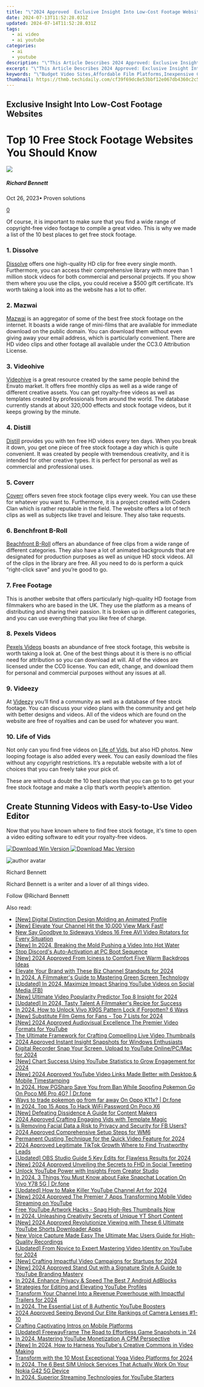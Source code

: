 ```yaml
---
title: "\"2024 Approved  Exclusive Insight Into Low-Cost Footage Websites\""
date: 2024-07-13T11:52:28.031Z
updated: 2024-07-14T11:52:28.031Z
tags:
  - ai video
  - ai youtube
categories:
  - ai
  - youtube
description: "\"This Article Describes 2024 Approved: Exclusive Insight Into Low-Cost Footage Websites\""
excerpt: "\"This Article Describes 2024 Approved: Exclusive Insight Into Low-Cost Footage Websites\""
keywords: "\"Budget Video Sites,Affordable Film Platforms,Inexpensive Content Agencies,Cheap Media Providers,Economical Streaming Services,Low-Cost Cinematography Websites,Discounted Film Hosts\""
thumbnail: https://thmb.techidaily.com/cf39f69dc8e53bbf12e067db4360c2c57f8f63b2613fefed65baa25cc0a615d2.jpeg
---
```


## Exclusive Insight Into Low-Cost Footage Websites

# Top 10 Free Stock Footage Websites You Should Know

![](https://images.wondershare.com/filmora/article-images/richard-bennett.jpg)

##### Richard Bennett

 Oct 26, 2023• Proven solutions

[0](#commentsBoxSeoTemplate)

Of course, it is important to make sure that you find a wide range of copyright-free video footage to compile a great video. This is why we made a list of the 10 best places to get free stock footage.

### 1\. Dissolve

[Dissolve](http://dissolve.com/) offers one high-quality HD clip for free every single month. Furthermore, you can access their comprehensive library with more than 1 million stock videos for both commercial and personal projects. If you show them where you use the clips, you could receive a $500 gift certificate. It’s worth taking a look into as the website has a lot to offer.

### 2\. Mazwai

[Mazwai](http://mazwai.com/) is an aggregator of some of the best free stock footage on the internet. It boasts a wide range of mini-films that are available for immediate download on the public domain. You can download them without even giving away your email address, which is particularly convenient. There are HD video clips and other footage all available under the CC3.0 Attribution License.

### 3\. Videohive

[Videohive](https://videohive.net/) is a great resource created by the same people behind the Envato market. It offers free monthly clips as well as a wide range of different creative assets. You can get royalty-free videos as well as templates created by professionals from around the world. The database currently stands at about 320,000 effects and stock footage videos, but it keeps growing by the minute.

### 4\. Distill

[Distill](http://www.wedistill.io/) provides you with ten free HD videos every ten days. When you break it down, you get one piece of free stock footage a day which is quite convenient. It was created by people with tremendous creativity, and it is intended for other creative types. It is perfect for personal as well as commercial and professional uses.

### 5\. Coverr

[Coverr](http://www.coverr.co/) offers seven free stock footage clips every week. You can use these for whatever you want to. Furthermore, it is a project created with Coders Clan which is rather reputable in the field. The website offers a lot of tech clips as well as subjects like travel and leisure. They also take requests.

### 6\. Benchfront B-Roll

[Beachfront B-Roll](http://www.beachfrontbroll.com/) offers an abundance of free clips from a wide range of different categories. They also have a lot of animated backgrounds that are designated for production purposes as well as unique HD stock videos. All of the clips in the library are free. All you need to do is perform a quick “right-click save” and you’re good to go.

### 7\. Free Footage

This is another website that offers particularly high-quality HD footage from filmmakers who are based in the UK. They use the platform as a means of distributing and sharing their passion. It is broken up in different categories, and you can use everything that you like free of charge.

### 8\. Pexels Videos

[Pexels Videos](https://videos.pexels.com/) boasts an abundance of free stock footage, this website is worth taking a look at. One of the best things about it is there is no official need for attribution so you can download at will. All of the videos are licensed under the CC0 license. You can edit, change, and download them for personal and commercial purposes without any issues at all.

### 9\. Videezy

At [Videezy](https://www.videezy.com/) you’ll find a community as well as a database of free stock footage. You can discuss your video plans with the community and get help with better designs and videos. All of the videos which are found on the website are free of royalties and can be used for whatever you want.

### 10\. Life of Vids

Not only can you find free videos on [Life of Vids](http://www.lifeofvids.com/), but also HD photos. New looping footage is also added every week. You can easily download the files without any copyright restrictions. It’s a reputable website with a lot of choices that you can freely take your pick of.

These are without a doubt the 10 best places that you can go to to get your free stock footage and make a clip that’s worth people’s attention.

## Create Stunning Videos with Easy-to-Use Video Editor

Now that you have known where to find free stock footage, it's time to open a video editing software to edit your royalty-free videos.

[![Download Win Version](https://images.wondershare.com/filmora/guide/download-btn-win.jpg) ](https://tools.techidaily.com/wondershare/filmora/download/) [![Download Mac Version](https://images.wondershare.com/filmora/guide/download-btn-mac.jpg) ](https://tools.techidaily.com/wondershare/filmora/download/)

![author avatar](https://images.wondershare.com/filmora/article-images/richard-bennett.jpg)

Richard Bennett

Richard Bennett is a writer and a lover of all things video.

Follow @Richard Bennett


<ins class="adsbygoogle"
     style="display:block"
     data-ad-format="autorelaxed"
     data-ad-client="ca-pub-7571918770474297"
     data-ad-slot="1223367746"></ins>



<ins class="adsbygoogle"
     style="display:block"
     data-ad-client="ca-pub-7571918770474297"
     data-ad-slot="8358498916"
     data-ad-format="auto"
     data-full-width-responsive="true"></ins>



<span class="atpl-alsoreadstyle">Also read:</span>
<div><ul>
<li><a href="https://facebook-video-files.techidaily.com/new-digital-distinction-design-molding-an-animated-profile/"><u>[New] Digital Distinction Design  Molding an Animated Profile</u></a></li>
<li><a href="https://youtube-sure.techidaily.com/levate-your-channel-hit-the-10000-view-mark-fast/"><u>[New] Elevate Your Channel  Hit the 10,000 View Mark Fast!</u></a></li>
<li><a href="https://video-ai-editor.techidaily.com/new-say-goodbye-to-sideways-videos-16-free-avi-video-rotators-for-every-situation/"><u>New Say Goodbye to Sideways Videos 16 Free AVI Video Rotators for Every Situation</u></a></li>
<li><a href="https://youtube-sure.techidaily.com/n-2024-breaking-the-mold-pushing-a-video-into-hot-water/"><u>[New] In 2024, Breaking the Mold  Pushing a Video Into Hot Water</u></a></li>
<li><a href="https://windows11.techidaily.com/stop-discords-auto-activation-at-pc-boot-sequence/"><u>Stop Discord's Auto-Activation at PC Boot Sequence</u></a></li>
<li><a href="https://youtube-sure.techidaily.com/024-approved-from-iciness-to-comfort-five-warm-backdrops-ideas/"><u>[New] 2024 Approved  From Iciness to Comfort  Five Warm Backdrops Ideas</u></a></li>
<li><a href="https://youtube-sure.techidaily.com/te-your-brand-with-these-biz-channel-standouts-for-2024/"><u>Elevate Your Brand with These Biz Channel Standouts for 2024</u></a></li>
<li><a href="https://youtube-sure.techidaily.com/24-a-filmmakers-guide-to-mastering-green-screen-technology/"><u>In 2024, A Filmmaker's Guide to Mastering Green Screen Technology</u></a></li>
<li><a href="https://youtube-sure.techidaily.com/ed-in-2024-maximize-impact-sharing-youtube-videos-on-social-media-fb/"><u>[Updated] In 2024, Maximize Impact  Sharing YouTube Videos on Social Media (FB)</u></a></li>
<li><a href="https://youtube-sure.techidaily.com/ltimate-video-popularity-predictor-top-8-insight-for-2024/"><u>[New] Ultimate Video Popularity Predictor  Top 8 Insight for 2024</u></a></li>
<li><a href="https://youtube-sure.techidaily.com/ed-in-2024-tasty-talent-a-filmmakers-recipe-for-success/"><u>[Updated] In 2024, Tasty Talent  A Filmmaker's Recipe for Success</u></a></li>
<li><a href="https://android-unlock.techidaily.com/in-2024-how-to-unlock-vivo-x90s-pattern-lock-if-forgotten-6-ways-by-drfone-android/"><u>In 2024, How to Unlock Vivo X90S Pattern Lock if Forgotten? 6 Ways</u></a></li>
<li><a href="https://youtube-sure.techidaily.com/ubstitute-film-gems-for-fans-top-7-lists-for-2024/"><u>[New] Substitute Film Gems for Fans - Top 7 Lists for 2024</u></a></li>
<li><a href="https://youtube-sure.techidaily.com/024-approved-audiovisual-excellence-the-premier-video-formats-for-youtube/"><u>[New] 2024 Approved  Audiovisual Excellence  The Premier Video Formats for YouTube</u></a></li>
<li><a href="https://youtube-sure.techidaily.com/ltimate-framework-for-crafting-compelling-live-video-thumbnails/"><u>The Ultimate Framework for Crafting Compelling Live Video Thumbnails</u></a></li>
<li><a href="https://video-capture.techidaily.com/2024-approved-instant-insight-snapshots-for-windows-enthusiasts/"><u>2024 Approved  Instant Insight  Snapshots for Windows Enthusiasts</u></a></li>
<li><a href="https://youtube-sure.techidaily.com/al-recorder-snap-your-screen-upload-to-youtube-onlinepcmac-for-2024/"><u>Digital Recorder  Snap Your Screen, Upload to YouTube Online/PC/Mac for 2024</u></a></li>
<li><a href="https://youtube-sure.techidaily.com/hart-success-using-youtube-statistics-to-grow-engagement-for-2024/"><u>[New] Chart Success  Using YouTube Statistics to Grow Engagement for 2024</u></a></li>
<li><a href="https://youtube-sure.techidaily.com/024-approved-youtube-video-links-made-better-with-desktop-and-mobile-timestamping/"><u>[New] 2024 Approved  YouTube Video Links Made Better with Desktop & Mobile Timestamping</u></a></li>
<li><a href="https://pokemon-go-android.techidaily.com/in-2024-how-pgsharp-save-you-from-ban-while-spoofing-pokemon-go-on-poco-m6-pro-4g-drfone-by-drfone-virtual-android/"><u>In 2024, How PGSharp Save You from Ban While Spoofing Pokemon Go On Poco M6 Pro 4G? | Dr.fone</u></a></li>
<li><a href="https://android-pokemon-go.techidaily.com/ways-to-trade-pokemon-go-from-far-away-on-oppo-k11x-drfone-by-drfone-virtual-android/"><u>Ways to trade pokemon go from far away On Oppo K11x? | Dr.fone</u></a></li>
<li><a href="https://easy-unlock-android.techidaily.com/in-2024-top-15-apps-to-hack-wifi-password-on-poco-x6-by-drfone-android/"><u>In 2024, Top 15 Apps To Hack WiFi Password On Poco X6</u></a></li>
<li><a href="https://youtube-sure.techidaily.com/efeating-dissidence-a-guide-for-content-makers/"><u>[New] Defeating Dissidence  A Guide for Content Makers</u></a></li>
<li><a href="https://youtube-sure.techidaily.com/approved-crafting-engaging-vids-with-template-magic/"><u>2024 Approved  Crafting Engaging Vids with Template Magic</u></a></li>
<li><a href="https://facebook.techidaily.com/is-removing-facial-data-a-risk-to-privacy-and-security-for-fb-users/"><u>Is Removing Facial Data a Risk to Privacy and Security for FB Users?</u></a></li>
<li><a href="https://extra-hints.techidaily.com/2024-approved-comprehensive-setup-steps-for-wm6/"><u>2024 Approved  Comprehensive Setup Steps for WM6</u></a></li>
<li><a href="https://youtube-sure.techidaily.com/nent-ousting-technique-for-the-quick-video-feature-for-2024/"><u>Permanent Ousting Technique for the Quick Video Feature for 2024</u></a></li>
<li><a href="https://tiktok-video-recordings.techidaily.com/2024-approved-legitimate-tiktok-growth-where-to-find-trustworthy-leads/"><u>2024 Approved  Legitimate TikTok Growth  Where to Find Trustworthy Leads</u></a></li>
<li><a href="https://screen-video-capture.techidaily.com/updated-obs-studio-guide-5-key-edits-for-flawless-results-for-2024/"><u>[Updated] OBS Studio Guide  5 Key Edits for Flawless Results for 2024</u></a></li>
<li><a href="https://twitter-videos.techidaily.com/new-2024-approved-unveiling-the-secrets-to-fhd-in-social-tweeting/"><u>[New] 2024 Approved  Unveiling the Secrets to FHD in Social Tweeting</u></a></li>
<li><a href="https://youtube-sure.techidaily.com/k-youtube-power-with-insights-from-creator-studio/"><u>Unlock YouTube Power with Insights From Creator Studio</u></a></li>
<li><a href="https://location-social.techidaily.com/in-2024-3-things-you-must-know-about-fake-snapchat-location-on-vivo-y78-5g-drfone-by-drfone-virtual-android/"><u>In 2024, 3 Things You Must Know about Fake Snapchat Location On Vivo Y78 5G | Dr.fone</u></a></li>
<li><a href="https://youtube-sure.techidaily.com/ed-how-to-make-killer-youtube-channel-art-for-2024/"><u>[Updated] How to Make Killer YouTube Channel Art for 2024</u></a></li>
<li><a href="https://youtube-sure.techidaily.com/024-approved-the-premier-7-apps-transforming-mobile-video-streaming-on-youtube/"><u>[New] 2024 Approved  The Premier 7 Apps Transforming Mobile Video Streaming on YouTube</u></a></li>
<li><a href="https://youtube-sure.techidaily.com/youtube-artwork-hacks-snag-high-res-thumbnails-now/"><u>Free YouTube Artwork Hacks - Snag High-Res Thumbnails Now</u></a></li>
<li><a href="https://youtube-sure.techidaily.com/24-unleashing-creativity-secrets-of-unique-yt-short-content/"><u>In 2024, Unleashing Creativity  Secrets of Unique YT Short Content</u></a></li>
<li><a href="https://youtube-sure.techidaily.com/024-approved-revolutionize-viewing-with-these-6-ultimate-youtube-shorts-downloader-apps/"><u>[New] 2024 Approved  Revolutionize Viewing with These 6 Ultimate YouTube Shorts Downloader Apps</u></a></li>
<li><a href="https://voice-adjusting.techidaily.com/new-voice-capture-made-easy-the-ultimate-mac-users-guide-for-high-quality-recordings/"><u>New Voice Capture Made Easy The Ultimate Mac Users Guide for High-Quality Recordings</u></a></li>
<li><a href="https://eaxpv-info.techidaily.com/updated-from-novice-to-expert-mastering-video-identity-on-youtube-for-2024/"><u>[Updated] From Novice to Expert  Mastering Video Identity on YouTube for 2024</u></a></li>
<li><a href="https://youtube-sure.techidaily.com/rafting-impactful-video-campaigns-for-startups-for-2024/"><u>[New] Crafting Impactful Video Campaigns for Startups for 2024</u></a></li>
<li><a href="https://youtube-sure.techidaily.com/024-approved-stand-out-with-a-signature-style-a-guide-to-youtube-branding-mastery/"><u>[New] 2024 Approved  Stand Out with a Signature Style  A Guide to YouTube Branding Mastery</u></a></li>
<li><a href="https://youtube-blog.techidaily.com/24-enhance-privacy-and-speed-the-best-7-android-adblocks/"><u>In 2024, Enhance Privacy & Speed  The Best 7 Android AdBlocks</u></a></li>
<li><a href="https://youtube-sure.techidaily.com/egies-for-editing-and-elevating-youtube-profiles/"><u>Strategies for Editing and Elevating YouTube Profiles</u></a></li>
<li><a href="https://youtube-sure.techidaily.com/form-your-channel-into-a-revenue-powerhouse-with-impactful-trailers-for-2024/"><u>Transform Your Channel Into a Revenue Powerhouse with Impactful Trailers for 2024</u></a></li>
<li><a href="https://youtube-sure.techidaily.com/24-the-essential-list-of-8-authentic-youtube-boosters/"><u>In 2024, The Essential List of 8 Authentic YouTube Boosters</u></a></li>
<li><a href="https://extra-approaches.techidaily.com/2024-approved-seeing-beyond-our-elite-rankings-of-camera-lenses-1-10/"><u>2024 Approved  Seeing Beyond  Our Elite Rankings of Camera Lenses #1-10</u></a></li>
<li><a href="https://youtube-sure.techidaily.com/ing-captivating-intros-on-mobile-platforms/"><u>Crafting Captivating Intros on Mobile Platforms</u></a></li>
<li><a href="https://screen-sharing-recording.techidaily.com/updated-freewayframe-the-road-to-effortless-game-snapshots-in-24/"><u>[Updated] FreewayFrame  The Road to Effortless Game Snapshots in '24</u></a></li>
<li><a href="https://youtube-sure.techidaily.com/24-mastering-youtube-monetization-a-cpm-perspective/"><u>In 2024, Mastering YouTube Monetization  A CPM Perspective</u></a></li>
<li><a href="https://youtube-sure.techidaily.com/n-2024-how-to-harness-youtubes-creative-commons-in-video-making/"><u>[New] In 2024, How to Harness YouTube's Creative Commons in Video Making</u></a></li>
<li><a href="https://youtube-sure.techidaily.com/form-with-the-10-most-exceptional-yoga-video-platforms-for-2024/"><u>Transform with the 10 Most Exceptional Yoga Video Platforms for 2024</u></a></li>
<li><a href="https://sim-unlock.techidaily.com/in-2024-the-6-best-sim-unlock-services-that-actually-work-on-your-nokia-g42-5g-device-by-drfone-android/"><u>In 2024, The 6 Best SIM Unlock Services That Actually Work On Your Nokia G42 5G Device</u></a></li>
<li><a href="https://youtube-sure.techidaily.com/24-superior-streaming-technologies-for-youtube-starters/"><u>In 2024, Superior Streaming Technologies for YouTube Starters</u></a></li>
</ul></div>
